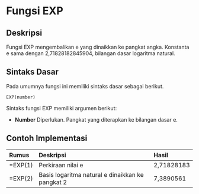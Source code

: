 # Fungsi EXP

## Deskripsi

Fungsi EXP mengembalikan e yang dinaikkan ke pangkat angka. Konstanta e sama dengan 2,71828182845904, bilangan dasar logaritma natural.

## Sintaks Dasar

Pada umumnya fungsi ini memiliki sintaks dasar sebagai berikut.

```text
EXP(number)
```

Sintaks fungsi EXP memiliki argumen berikut:

* **Number**    Diperlukan. Pangkat yang diterapkan ke bilangan dasar e.

## Contoh Implementasi

| **Rumus** | **Deskripsi** | **Hasil** |
| :--- | :--- | :--- |
| =EXP\(1\) | Perkiraan nilai e | 2,71828183 |
| =EXP\(2\) | Basis logaritma natural e dinaikkan ke pangkat 2 | 7,3890561 |

